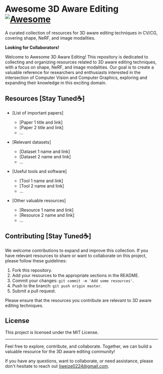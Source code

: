 # Awesome 3D Aware Editing [![Awesome](https://cdn.rawgit.com/sindresorhus/awesome/d7305f38d29fed78fa85652e3a63e154dd8e8829/media/badge.svg)](https://github.com/sindresorhus/awesome)
A curated collection of resources for 3D aware editing techniques in CV/CG, covering shape, NeRF, and image modalities.

**Looking for Collaborators!**

Welcome to Awesome 3D Aware Editing! This repository is dedicated to collecting and organizing resources related to 3D aware editing techniques, with a focus on shape, NeRF, and image modalities. Our goal is to create a valuable reference for researchers and enthusiasts interested in the intersection of Computer Vision and Computer Graphics, exploring and expanding their knowledge in this exciting domain.

## Resources [Stay Tuned☕]

- [List of important papers]
  - [Paper 1 title and link]
  - [Paper 2 title and link]
  - ...

- [Relevant datasets]
  - [Dataset 1 name and link]
  - [Dataset 2 name and link]
  - ...

- [Useful tools and software]
  - [Tool 1 name and link]
  - [Tool 2 name and link]
  - ...

- [Other valuable resources]
  - [Resource 1 name and link]
  - [Resource 2 name and link]
  - ...

## Contributing [Stay Tuned☕]

We welcome contributions to expand and improve this collection. If you have relevant resources to share or want to collaborate on this project, please follow these guidelines:

1. Fork this repository.
2. Add your resources to the appropriate sections in the README.
3. Commit your changes: `git commit -m 'Add some resources'`.
4. Push to the branch: `git push origin master`.
5. Submit a pull request.

Please ensure that the resources you contribute are relevant to 3D aware editing techniques.

## License

This project is licensed under the MIT License.

---

Feel free to explore, contribute, and collaborate. Together, we can build a valuable resource for the 3D aware editing community!

If you have any questions, want to collaborate, or need assistance, please don't hesitate to reach out liweize0224@gmail.com.
